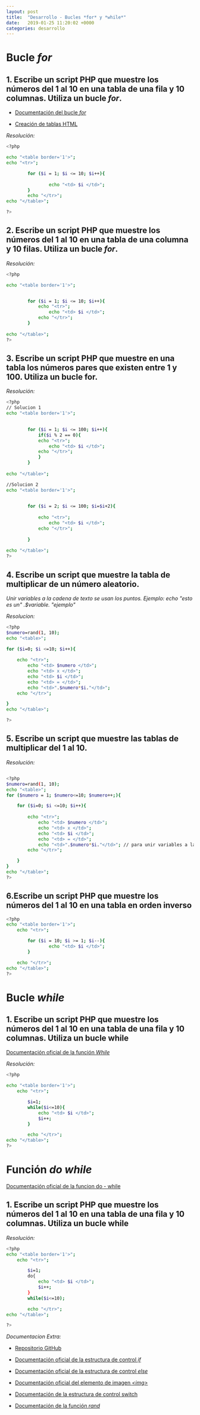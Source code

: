 ```yaml
---
layout: post
title:  "Desarrollo - Bucles *for* y *while*"
date:   2019-01-25 11:20:02 +0000
categories: desarrollo
---
```

# Bucle *for*

## 1. Escribe un script PHP que muestre los números del 1 al 10 en una tabla de una fila y 10 columnas. Utiliza un bucle *for*.

- [Documentación del bucle *for*]( http://php.net/manual/es/control-structures.for.php)

- [Creación de tablas HTML](https://developer.mozilla.org/en-US/docs/Learn/HTML/Tables)

*Resolución:*

```bash
<?php

echo "<table border='1'>";
echo "<tr>";

        for ($i = 1; $i <= 10; $i++){
            
                echo "<td> $i </td>";              
        }
        echo "</tr>"; 
echo "</table>";

?>
```

## 2. Escribe un script PHP que muestre los números del 1 al 10 en una tabla de una columna y 10 filas. Utiliza un bucle *for*.

*Resolución:*

```bash
<?php

echo "<table border='1'>";


        for ($i = 1; $i <= 10; $i++){
            echo "<tr>";
                echo "<td> $i </td>";  
            echo "</tr>";                 
        }
        
echo "</table>";
?>
```

## 3. Escribe un script PHP que muestre en una tabla los números pares que existen entre 1 y 100. Utiliza un bucle for.

*Resolución:*

```bash
<?php
// Solucion 1 
echo "<table border='1'>";
    

        for ($i = 1; $i <= 100; $i++){
            if($i % 2 == 0){
            echo "<tr>";
                echo "<td> $i </td>";
            echo "</tr>";   
            } 
        }
    
echo "</table>";

//Solucion 2
echo "<table border='1'>";
    

        for ($i = 2; $i <= 100; $i=$i+2){
            
            echo "<tr>";
                echo "<td> $i </td>";
            echo "</tr>";   
             
        }
    
echo "</table>";
?>
```


## 4. Escribe un script que muestre la tabla de multiplicar de un número aleatorio.

*Unir variables a la cadena de texto se usan los puntos. Ejemplo: echo "esto es un" .$variable. "ejemplo"*

*Resolucion:*

```bash
<?php
$numero=rand(1, 10);
echo "<table>";

for ($i=0; $i <=10; $i++){
    
    echo "<tr>";
        echo "<td> $numero </td>";
        echo "<td> x </td>";
        echo "<td> $i </td>";
        echo "<td> = </td>";
        echo "<td>".$numero*$i."</td>";
    echo "</tr>";

}
echo "</table>";

?>
```

## 5. Escribe un script que muestre las tablas de multiplicar del 1 al 10.





*Resolución:*

```bash

<?php
$numero=rand(1, 10);
echo "<table>";
for ($numero = 1; $numero<=10; $numero++;){

    for ($i=0; $i <=10; $i++){
    
        echo "<tr>";
            echo "<td> $numero </td>";
            echo "<td> x </td>";
            echo "<td> $i </td>";
            echo "<td> = </td>";
            echo "<td>".$numero*$i."</td>"; // para unir variables a la cadena de texto se usan los .variable.
        echo "</tr>";

    }
}
echo "</table>";
?>
```
## 6.Escribe un script PHP que muestre los números del 1 al 10 en una tabla en orden inverso

```bash
<?php
echo "<table border='1'>";
    echo "<tr>";

        for ($i = 10; $i >= 1; $i--){
                echo "<td> $i </td>";  
        }

    echo "</tr>";
echo "</table>";
?>
```

# Bucle *while*

## 1. Escribe un script PHP que muestre los números del 1 al 10 en una tabla de una fila y 10 columnas. Utiliza un bucle  while

[Documentación oficial de la función *While*](http://php.net/manual/es/control-structures.while.php)

*Resolución:*

```bash
<?php

echo "<table border='1'>";
    echo "<tr>";

        $i=1;
        while($i<=10){
            echo "<td> $i </td>";
            $i++;
        }

        echo "</tr>"; 
echo "</table>";
?>
```

# Función *do while*

[Documentación oficial de la funcion do - while](http://php.net/manual/es/control-structures.do.while.php)

## 1. Escribe un script PHP que muestre los números del 1 al 10 en una tabla de una fila y 10 columnas. Utiliza un bucle while

*Resolución:*

```bash
<?php
echo "<table border='1'>";
    echo "<tr>";

        $i=1;
        do{
            echo "<td> $i </td>";
            $i++;
        }
        while($i<=10);

        echo "</tr>"; 
echo "</table>";

?>

```

*Documentacion Extra:*

- [Repositorio GitHub](https://github.com/alexdemanuel/Practicas-PHP)

- [Documentación oficial de la estructura de control *if*](http://php.net/manual/es/control-structures.if.php)

- [Documentación oficial de la estructura de control *else*](http://php.net/manual/es/control-structures.else.php)

- [Documentación oficial del elemento de imagen *\<img>*](https://developer.mozilla.org/es/docs/Web/HTML/Elemento/img)

- [Documentación de la estructura de control switch](http://php.net/manual/es/control-structures.switch.php)

- [Documentación de la función *rand*](http://php.net/manual/es/function.rand.php)

